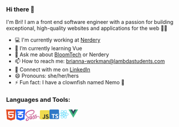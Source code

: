 ### Hi there 👋

I'm Bri! I am a front end software engineer with a passion for building exceptional, high-quality websites and applications for the web 👩‍💻

- 💻  I'm currently working at [Nerdery](https://www.nerdery.com/)
- 🌳  I’m currently learning Vue
- 💬  Ask me about [BloomTech](https://www.bloomtech.com/) or Nerdery
- 📫  How to reach me: brianna-workman@lambdastudents.com
- 💼  Connect with me on [LinkedIn](https://www.linkedin.com/in/brianna-m-workman/)
- 😄  Pronouns: she/her/hers
- ⚡  Fun fact: I have a clownfish named Nemo 🐠

### Languages and Tools:

<a href="https://www.w3.org/html/" target="_blank"><img align="left" alt="HTML5" width="26px" src="https://raw.githubusercontent.com/briworkman/briworkman/master/icons/html5.svg?raw=true" /></a>
<a href="https://www.w3schools.com/css/" target="_blank"><img align="left" alt="CSS3" width="26px" src="https://raw.githubusercontent.com/briworkman/briworkman/master/icons/css3.svg?raw=true" /></a>
<a href="https://sass-lang.com/" target="_blank"> <img align="left" alt="Sass" width="40.44px" src="https://raw.githubusercontent.com/briworkman/briworkman/master/icons/sass.svg?raw=true"/> </a>
<a href="https://www.javascript.com/" target="_blank"> <img align="left" alt="JavaScript" width="26px" src="https://raw.githubusercontent.com/briworkman/briworkman/master/icons/javascript.svg?raw=true"/> </a>
<a href="https://www.typescriptlang.org/" target="_blank"> <img align="left" alt="TypeScript" width="26px" src="https://raw.githubusercontent.com/briworkman/briworkman/master/icons/typescript.svg?raw=true"/> </a>
<a href="https://reactjs.org/" target="_blank"> <img align="left" alt="React" width="26px" src="https://raw.githubusercontent.com/briworkman/briworkman/master/icons/react.svg?raw=true"/> </a>
<a href="https://vuejs.org/" target="_blank"> <img align="left" alt="Vue" width="26px" src="https://raw.githubusercontent.com/briworkman/briworkman/master/icons/vue.svg?raw=true"/> </a>
